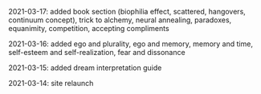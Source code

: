 2021-03-17: added book section (biophilia effect, scattered, hangovers, continuum concept), trick to alchemy, neural annealing, paradoxes, equanimity, competition, accepting compliments

2021-03-16: added ego and plurality, ego and memory, memory and time, self-esteem and self-realization, fear and dissonance

2021-03-15: added dream interpretation guide

2021-03-14: site relaunch